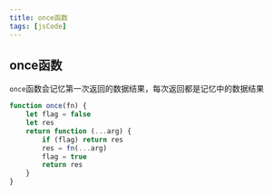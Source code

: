 ```yaml
---
title: once函数
tags: [jsCode]
---
```


## once函数

`once`函数会记忆第一次返回的数据结果，每次返回都是记忆中的数据结果

```js
function once(fn) {
    let flag = false
    let res
    return function (...arg) {
        if (flag) return res
        res = fn(...arg)
        flag = true
        return res
    }
}
```